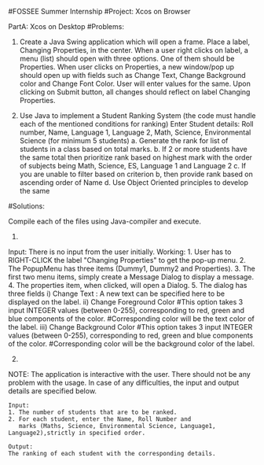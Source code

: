 #FOSSEE Summer Internship
#Project: Xcos on Browser


PartA: Xcos on Desktop
#Problems:
1. Create a Java Swing application which will open a frame. Place a label, Changing Properties, in
the center. When a user right clicks on label, a menu (list) should open with three options. One
of them should be Properties. When user clicks on Properties, a new window/pop up should
open up with fields such as Change Text, Change Background color and Change Font Color.
User will enter values for the same. Upon clicking on Submit button, all changes should reflect
on label Changing Properties.

2. Use Java to implement a Student Ranking System (the code must handle each of the
mentioned conditions for ranking)
Enter Student details: Roll number, Name, Language 1, Language 2, Math, Science, Environmental
Science (for minimum 5 students)
a. Generate the rank for list of students in a class based on total marks.
b. If 2 or more students have the same total then prioritize rank based on highest mark with the
order of subjects being Math, Science, ES, Language 1 and Language 2
c. If you are unable to filter based on criterion b, then provide rank based on ascending order of
Name
d. Use Object Oriented principles to develop the same




#Solutions:

Compile each of the files using Java-compiler and execute.

1. 
Input: There is no input from the user initially.
	Working: 
	1. User has to RIGHT-CLICK the label "Changing Properties" to get the pop-up menu.
	2. The PopupMenu has three items (Dummy1, Dummy2 and Properties).
	3. The first two menu items, simply create a Message Dialog to display a message.
	4. The properties item, when clicked, will open a Dialog.
	5. The dialog has three fields
	   i) Change Text : 
	   		A new text can be specified here to be displayed on the label.
	  ii) Change Foreground Color
	  		#This option takes 3 input INTEGER values (between 0-255), corresponding to red, green and 
	  		 blue components of the color.
	  		#Corresponding color will be the text color of the label.
	 iii) Change Background Color 
	 		#This option takes 3 input INTEGER values (between 0-255), corresponding to red, green and 
	  		 blue components of the color.
			#Corresponding color will be the background color of the label.


2.
NOTE:
The application is interactive with the user. There should not be any problem with the usage. In case
of any difficulties, the input and output details are specified below.

	Input:
	1. The number of students that are to be ranked.
	2. For each student, enter the Name, Roll Number and 
	   marks (Maths, Science, Environmental Science, Language1, Language2),strictly in specified order.

	Output:
	The ranking of each student with the corresponding details.


